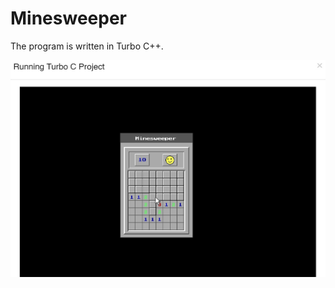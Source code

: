 # Minesweeper
The program is written in Turbo C++.
<p align="center">
<img src="https://github.com/mandanaGh/Minesweeper/blob/main/images/Minesweeper.jpg" width="600"></p>

